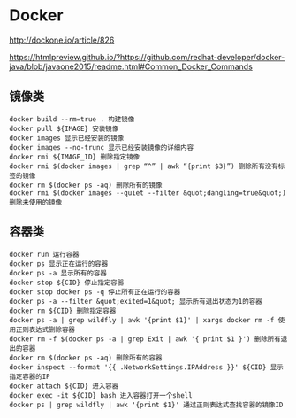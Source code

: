 # Docker
http://dockone.io/article/826

https://htmlpreview.github.io/?https://github.com/redhat-developer/docker-java/blob/javaone2015/readme.html#Common_Docker_Commands

## 镜像类

```
docker build --rm=true . 构建镜像
docker pull ${IMAGE} 安装镜像
docker images 显示已经安装的镜像
docker images --no-trunc 显示已经安装镜像的详细内容
docker rmi ${IMAGE_ID} 删除指定镜像
docker rmi $(docker images | grep “^” | awk “{print $3}”) 删除所有没有标签的镜像
docker rm $(docker ps -aq) 删除所有的镜像
docker rmi $(docker images --quiet --filter &quot;dangling=true&quot;) 删除未使用的镜像
```

## 容器类

```
docker run 运行容器
docker ps 显示正在运行的容器
docker ps -a 显示所有的容器
docker stop ${CID} 停止指定容器
docker stop docker ps -q 停止所有正在运行的容器
docker ps -a --filter &quot;exited=1&quot; 显示所有退出状态为1的容器
docker rm ${CID} 删除指定容器
docker ps -a | grep wildfly | awk '{print $1}' | xargs docker rm -f 使用正则表达式删除容器
docker rm -f $(docker ps -a | grep Exit | awk '{ print $1 }') 删除所有退出的容器
docker rm $(docker ps -aq) 删除所有的容器
docker inspect --format '{{ .NetworkSettings.IPAddress }}' ${CID} 显示指定容器的IP
docker attach ${CID} 进入容器
docker exec -it ${CID} bash 进入容器打开一个shell
docker ps | grep wildfly | awk '{print $1}' 通过正则表达式查找容器的镜像ID
```
